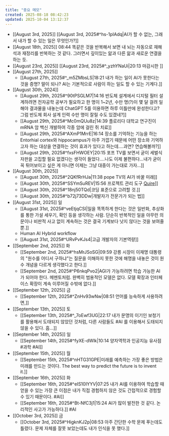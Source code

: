 ```yaml
---
title: "중요 메모"
created: 2025-08-18 08:42:23
updated: 2025-10-04 13:12:37
---
```

  * [[August 3rd, 2025]] [[August 3rd, 2025#^hs-1pIAdq|AI가 할 수 없는, 그래서 내가 할 수 있는 일은 무엇인가?]]
  * [[August 18th, 2025]] 08:44 똑같은 것을 반복해서 보면 내 뇌는 자동으로 재해석과 재정리를 반복하는 것 같다. 그러면서 깊이있는 앎과 다른 앎과 새로운 연결을 하는 듯.
  *  [[August 23rd, 2025]] [[August 23rd, 2025#^_yzhYNaUi|20:13 마감시한 ]]
  * [[August 27th, 2025]]
    * [[August 27th, 2025#^_m5ZMbsLS|18:21 내가 하는 일이 AI가 못한다는 것을 증명? 말이 되나? AI는 기본적으로 사람이 하는 일도 할 수 있는 기계다.]]
  * [[August 30th, 2024]] 
    * [[August 29th, 2025#^90tPSGLM7|14:16 반도체 설계에서 디지털 필터 설계하려면 전자공학 공부가 필요하고 한 명이 1~2년, 수만 명(?)이 몇 달 걸려 일해야 결과물을 내놓는데 ChatGPT 5를 이용하면 하루 이틀만에 완성한다고? 그럼 반도체 회사 설계 인력 수만 명이 잘릴 수도 있겠네?]]
    * [[August 29th, 2025#^Mc0mQUu8z|14:39 플로리다 대학교 연구진이 mRNA 암 백신 개발하여 각종 암에 걸린 쥐 치료]]
    * [[August 29th, 2025#^AXmP1MrrE|16:14 장소를 기억하는 기능을 하는 Entorhial cortex와 hippocampus가 아주 가깝기 때문에 어떤 장소와 기억하고자 하는 대상을 연결하는 것이 효과가 있다고 하는데....과연? 연습해볼까?]]
    * [[August 29th, 2025#^fxsFHWOEY|20:15 포프 TV를 보면서 굳이 세벌식 자판을 고집할 필요 없겠다는 생각이 들었다....나도 이제 불편하다...내가 굳이 꼭 튀어보이고 싶은 게 아니면 이제는 그냥 대중이 가는대로 가자...]]
  * [[August 30th, 2025]]
    * [[August 30th, 2025#^2QKfRrHJa|11:38 pope TV의 AI가 바꿀 미래]]
    * [[August 30th, 2025#^SSYmSuREV|15:56 프로젝트 관리 도구 [Quire](https://quire.io/)]]
    * [[August 30th, 2025#^18nj50TQd|코딩 표준으로 고려할 것.]]
    * [[August 30th, 2025#^b72j73DDw|개발자가 전문가가 되는 법]]
  * [[August 31st, 2025]] 일
    * [[August 31st, 2025#^veEtjqCSI|일을 똑똑하게 한다는 것은 일반화, 추상화를 통한 가설 세우기, 확인 등을 생각하는 사람. 단순히 반복적인 일을 아무런 의문이나 비판적 사고 없이 계속하는 것은 결국 기계보다 낫지 않다는 것을 보여줄 뿐.]]
    * Human AI Hybrid workflow
    * [[August 31st, 2025#^URvPvKJs4|고급 개발자의 기본역량]]
  * [[September 2nd, 2025]] 화
    * [[September 2nd, 2025#^hsMrJSoSG|09:59 강릉 시장이 이재명 대통령의 "원수를 어디서 구하냐"는 질문을 이해하지 못한 것에 해명을 내놓은 것이 원수 개념을 다르게 생각했다고 한다.]]
    * [[September 2nd, 2025#^P6nkqPvo2|AGI가 가능하려면 학습 가능한 AI가 되어야 한다. 메멘토처럼. 완벽히 범용적인 모델은 없다. 모델 확장과 인터페이스 확장이 계속 이루어질 수밖에 없다.]]
  * [[September 12th, 2025]] 금
    * [[September 12th, 2025#^ZnHv93wNw|08:51 언어를 능숙하게 사용하려면,]]
  * [[September 13th, 2025]] 토
    * [[September 13th, 2025#^_7oEwf3UG|22:17 내가 문명의 이기인 보청기를 활용해서 도태되지 않았던 것처럼, 다른 사람들도 #AI 를 이용해서 도태되지 않을 수 있다. 흠...]]
  * [[September 14th, 2025]] 일
    * [[September 14th, 2025#^fyXE-dWlk|10:14 양자역학과 인공지능 유사점 #과학 #AI]]
  * [[September 15th, 2025]] 월
    * [[September 15th, 2025#^nHTG31GPE|미래를 예측하는 가장 좋은 방법은 미래를 만드는 것이다. The best way to predict the future is to invent it.]]
  * [[September 16th, 2025]] 화
    * [[September 16th, 2025#^eIS10IYYV|07:25 내가 AI를 이용하여 학습할 때 얻을 수 있는 가장 큰 이점은 내가 직접 경험하지 않은 것도 간접적으로 경험할 수 있기 때문이다. #AI]]
    * [[September 16th, 2025#^Bt-NfC3j1|15:24 AI가 많이 발전한 것 같다. 논리적인 사고가 가능하다.]] #AI
  * [[October 3rd, 2025]] 금
    * [[October 3rd, 2025#^HigknKJ2p|08:53 아주 간단한 수학 문제 푸는데도 틀렸다. 문제 자체를 잘못 보았는데도 내가 인식을 못 했다.]]